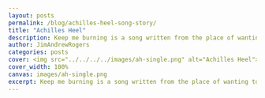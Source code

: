 ```yaml
---
layout: posts
permalink: /blog/achilles-heel-song-story/
title: "Achilles Heel"
description: Keep me burning is a song written from the place of wanting to get back to the original passion and fight we all experience in our lives.
author: JimAndrewRogers
categories: posts
cover: <img src="../../../../images/ah-single.png" alt="Achilles Heel">
cover_width: 100%
canvas: images/ah-single.png
excerpt: Keep me burning is a song written from the place of wanting to get back to the original passion and fight we all experience in our lives.
---
```




